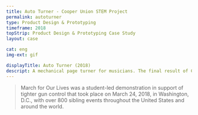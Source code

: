 ```yaml
---
title: Auto Turner - Cooper Union STEM Project
permalink: autoturner
type: Product Design & Prototyping
timeframe: 2018
topStrip: Product Design & Prototyping Case Study
layout: case

cat: eng
img-ext: gif

displayTitle: Auto Turner (2018)
descript: A mechanical page turner for musicians. The final result of Cooper Union's 6 week product design and prototyping Makerspace class in the Summer STEM 2018 program.
---
```


> March for Our Lives was a student-led demonstration in support of tighter gun control that took place on March 24, 2018, in Washington, D.C., with over 800 sibling events throughout the United States and around the world.
